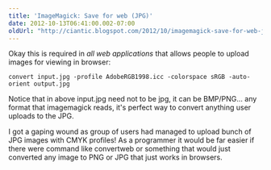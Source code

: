 ```yaml
---
title: 'ImageMagick: Save for web (JPG)'
date: 2012-10-13T06:41:00.002-07:00
oldUrl: "http://ciantic.blogspot.com/2012/10/imagemagick-save-for-web-jpg.html"
---
```


Okay this is required in _all web applications_ that allows people to upload images for viewing in browser:  
  
`convert input.jpg -profile AdobeRGB1998.icc -colorspace sRGB -auto-orient output.jpg  `
  
Notice that in above input.jpg need not to be jpg, it can be BMP/PNG... any format that imagemagick reads, it's perfect way to convert anything user uploads to the JPG.  
  
I got a gaping wound as group of users had managed to upload bunch of JPG images with CMYK profiles! As a programmer it would be far easier if there were command like convertweb or something that would just converted any image to PNG or JPG that just works in browsers.